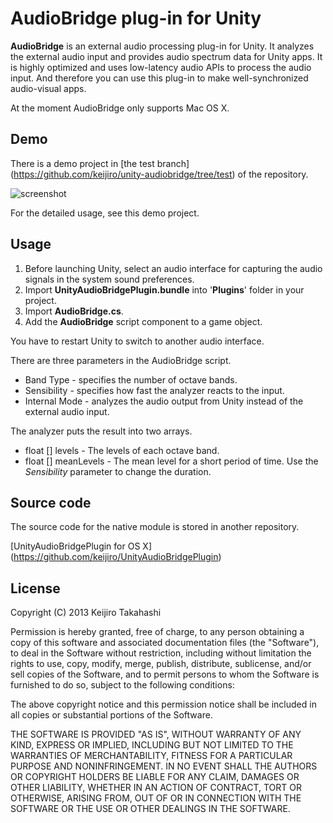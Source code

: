 AudioBridge plug-in for Unity
=============================

**AudioBridge** is an external audio processing plug-in for Unity.
It analyzes the external audio input and provides audio spectrum data for
Unity apps. It is highly optimized and uses low-latency audio APIs to process
the audio input. And therefore you can use this plug-in to make
well-synchronized audio-visual apps.

At the moment AudioBridge only supports Mac OS X.

Demo
----

There is a demo project in [the test branch]
(https://github.com/keijiro/unity-audiobridge/tree/test) of the repository.

![screenshot](http://keijiro.github.io/unity-audiobridge/screenshot.png)

For the detailed usage, see this demo project.

Usage
-----

1. Before launching Unity, select an audio interface for capturing the
   audio signals in the system sound preferences.
2. Import **UnityAudioBridgePlugin.bundle** into '**Plugins**' folder in
   your project.
3. Import **AudioBridge.cs**.
4. Add the **AudioBridge** script component to a game object.

You have to restart Unity to switch to another audio interface.

There are three parameters in the AudioBridge script.

- Band Type - specifies the number of octave bands.
- Sensibility - specifies how fast the analyzer reacts to the input.
- Internal Mode - analyzes the audio output from Unity instead of the
  external audio input.

The analyzer puts the result into two arrays.

- float [] levels - The levels of each octave band.
- float [] meanLevels - The mean level for a short period of time.
  Use the *Sensibility* parameter to change the duration.

Source code
-----------

The source code for the native module is stored in another repository.

[UnityAudioBridgePlugin for OS X]
(https://github.com/keijiro/UnityAudioBridgePlugin)

License
-------

Copyright (C) 2013 Keijiro Takahashi

Permission is hereby granted, free of charge, to any person obtaining a copy of
this software and associated documentation files (the "Software"), to deal in
the Software without restriction, including without limitation the rights to
use, copy, modify, merge, publish, distribute, sublicense, and/or sell copies of
the Software, and to permit persons to whom the Software is furnished to do so,
subject to the following conditions:

The above copyright notice and this permission notice shall be included in all
copies or substantial portions of the Software.

THE SOFTWARE IS PROVIDED "AS IS", WITHOUT WARRANTY OF ANY KIND, EXPRESS OR
IMPLIED, INCLUDING BUT NOT LIMITED TO THE WARRANTIES OF MERCHANTABILITY, FITNESS
FOR A PARTICULAR PURPOSE AND NONINFRINGEMENT. IN NO EVENT SHALL THE AUTHORS OR
COPYRIGHT HOLDERS BE LIABLE FOR ANY CLAIM, DAMAGES OR OTHER LIABILITY, WHETHER
IN AN ACTION OF CONTRACT, TORT OR OTHERWISE, ARISING FROM, OUT OF OR IN
CONNECTION WITH THE SOFTWARE OR THE USE OR OTHER DEALINGS IN THE SOFTWARE.
